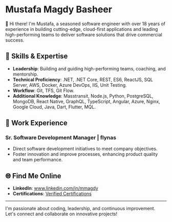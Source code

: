 # Mustafa Magdy Basheer

👋 Hi there! I'm Mustafa, a seasoned software engineer with over 18 years of experience in building cutting-edge, cloud-first applications and leading high-performing teams to deliver software solutions that drive commercial success.

## 🔧 Skills & Expertise

- **Leadership**: Building and guiding high-performing teams, coaching, and mentorship.
- **Technical Proficiency**: .NET, .NET Core, REST, ES6, ReactJS, SQL Server, AWS, Docker, Azure DevOps, IIS, Unit Testing.
- **Workflow**: Git, TFS, Git Flow.
- **Additional Knowledge**: Masstransit, Node.js, Python, PostgreSQL, MongoDB, React Native, GraphQL, TypeScript, Angular, Azure, Nginx, Google Cloud, Java, Dart, Flutter, MQL.

## 💼 Work Experience

### Sr. Software Development Manager | flynas
- Direct software development initiatives to meet company objectives.
- Foster innovation and improve processes, enhancing product quality and team performance.

## 🌐 Find Me Online
- **LinkedIn**: www.linkedin.com/in/mmagdy
- **Certifications**: [Verified Certifications](https://www.youracclaim.com/users/mustafamagdy)

---

I'm passionate about coding, leadership, and continuous improvement. Let's connect and collaborate on innovative projects!
